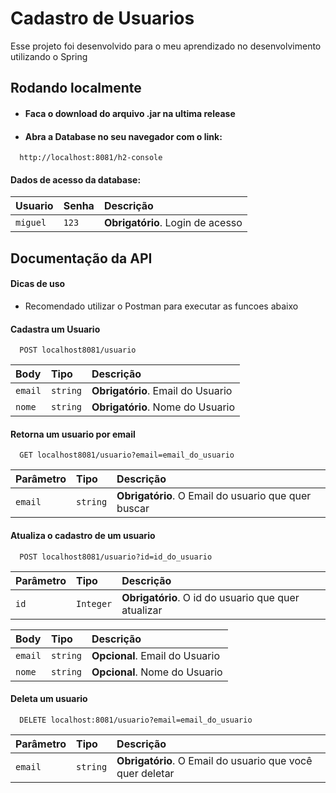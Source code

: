 
# Cadastro de Usuarios

Esse projeto foi desenvolvido para o meu aprendizado no desenvolvimento utilizando o Spring

## Rodando localmente
- #### Faca o download do arquivo .jar na ultima release

- #### Abra a Database no seu navegador com o link:

```http
  http://localhost:8081/h2-console
```

#### Dados de acesso da database:
| Usuario   | Senha      | Descrição                           |
| :---------- | :--------- | :---------------------------------- |
| `miguel` | `123` | **Obrigatório**. Login de acesso |


## Documentação da API
#### Dicas de uso
 - Recomendado utilizar o Postman para executar as funcoes abaixo

#### Cadastra um Usuario

```http
  POST localhost8081/usuario
```

| Body   | Tipo       | Descrição                           |
| :---------- | :--------- | :---------------------------------- |
| `email` | `string` | **Obrigatório**. Email do Usuario |
| `nome` | `string` | **Obrigatório**. Nome do Usuario |

#### Retorna um usuario por email

```http
  GET localhost8081/usuario?email=email_do_usuario
```

| Parâmetro   | Tipo       | Descrição                                   |
| :---------- | :--------- | :------------------------------------------ |
| `email`      | `string` | **Obrigatório**. O Email do usuario que quer buscar |

#### Atualiza o cadastro de um usuario

```http
  POST localhost8081/usuario?id=id_do_usuario
```
| Parâmetro   | Tipo       | Descrição                                   |
| :---------- | :--------- | :------------------------------------------ |
| `id`      | `Integer` | **Obrigatório**. O id do usuario que quer atualizar |

| Body   | Tipo       | Descrição                           |
| :---------- | :--------- | :---------------------------------- |
| `email` | `string` | **Opcional**. Email do Usuario |
| `nome` | `string` | **Opcional**. Nome do Usuario |

#### Deleta um usuario

```http
  DELETE localhost:8081/usuario?email=email_do_usuario
```

| Parâmetro   | Tipo       | Descrição                                   |
| :---------- | :--------- | :------------------------------------------ |
| `email`      | `string` | **Obrigatório**. O Email do usuario que você quer deletar |
